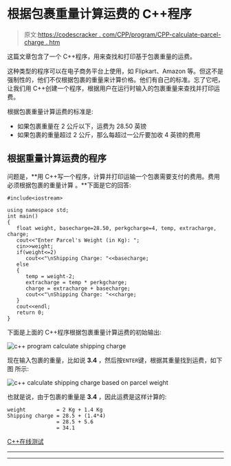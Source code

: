 # 根据包裹重量计算运费的 C++程序

> 原文:[https://codescracker . com/CPP/program/CPP-calculate-parcel-charge . htm](https://codescracker.com/cpp/program/cpp-calculate-parcel-charge.htm)

这篇文章包含了一个 C++程序，用来查找和打印基于包裹重量的运费。

这种类型的程序可以在电子商务平台上使用，如 Flipkart、Amazon 等。但这不是强制性的，他们不仅根据包裹的重量来计算价格。他们有自己的标准。忘了它吧，让我们用 C++创建一个程序，根据用户在运行时输入的包裹重量来查找并打印运费。

根据包裹重量计算运费的标准是:

*   如果包裹重量在 2 公斤以下，运费为 28.50 英镑
*   如果包裹的重量超过 2 公斤，那么每超过一公斤要加收 4 英镑的费用

## 根据重量计算运费的程序

问题是，**用 C++写一个程序，计算并打印运输一个包裹需要支付的费用。费用必须根据包裹的重量计算 。**下面是它的回答:

```
#include<iostream>

using namespace std;
int main()
{
   float weight, basecharge=28.50, perkgcharge=4, temp, extracharge, charge;
   cout<<"Enter Parcel's Weight (in Kg): ";
   cin>>weight;
   if(weight<=2)
      cout<<"\nShipping Charge: "<<basecharge;
   else
   {
      temp = weight-2;
      extracharge = temp * perkgcharge;
      charge = extracharge + basecharge;
      cout<<"\nShipping Charge: "<<charge;
   }
   cout<<endl;
   return 0;
}
```

下面是上面的 C++程序根据包裹重量计算运费的初始输出:

![c++ program calculate shipping charge](../Images/95437a33b98cafe15a4fe3c2adfa5fcf.png)

现在输入包裹的重量，比如说 **3.4** ，然后按`ENTER`键，根据其重量找到运费，如下图 所示:

![c++ calculate shipping charge based on parcel weight](../Images/57f836f9fe7ea908b6bde536ea467030.png)

也就是说，由于包裹的重量是 **3.4** ，因此运费是这样计算的:

```
weight          = 2 Kg + 1.4 Kg
Shipping charge = 28.5 + (1.4*4)
                = 28.5 + 5.6
                = 34.1
```

[C++在线测试](/exam/showtest.php?subid=3)

* * *

* * *